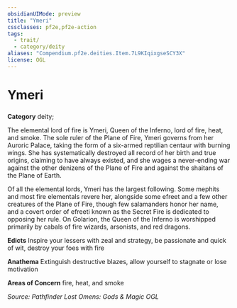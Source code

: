 ```yaml
---
obsidianUIMode: preview
title: "Ymeri"
cssclasses: pf2e,pf2e-action
tags:
  - trait/
  - category/deity
aliases: "Compendium.pf2e.deities.Item.7L9KIqixgseSCY3X"
license: OGL
---
```

# Ymeri

### 

**Category** deity; 




The elemental lord of fire is Ymeri, Queen of the Inferno, lord of fire, heat, and smoke. The sole ruler of the Plane of Fire, Ymeri governs from her Auroric Palace, taking the form of a six-armed reptilian centaur with burning wings. She has systematically destroyed all record of her birth and true origins, claiming to have always existed, and she wages a never-ending war against the other denizens of the Plane of Fire and against the shaitans of the Plane of Earth.

Of all the elemental lords, Ymeri has the largest following. Some mephits and most fire elementals revere her, alongside some efreet and a few other creatures of the Plane of Fire, though few salamanders honor her name, and a covert order of efreeti known as the Secret Fire is dedicated to opposing her rule. On Golarion, the Queen of the Inferno is worshipped primarily by cabals of fire wizards, arsonists, and red dragons.

**Edicts** Inspire your lessers with zeal and strategy, be passionate and quick of wit, destroy your foes with fire

**Anathema** Extinguish destructive blazes, allow yourself to stagnate or lose motivation

**Areas of Concern** fire, heat, and smoke

*Source: Pathfinder Lost Omens: Gods & Magic*
*OGL*